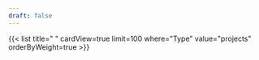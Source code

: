 ```yaml
---
draft: false
---
```


{{< list title=" " cardView=true limit=100 where="Type" value="projects" orderByWeight=true >}}